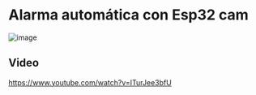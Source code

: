 # Alarma automática con Esp32 cam

![image](https://user-images.githubusercontent.com/85527788/230777117-f97c5095-c52f-4dcb-840c-42c218fcc5a6.png)

## Video 
https://www.youtube.com/watch?v=ITurJee3bfU
